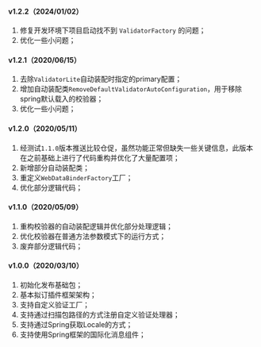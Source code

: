 #### v1.2.2（2024/01/02）
1. 修复开发环境下项目启动找不到 `ValidatorFactory` 的问题；
3. 优化一些小问题；

#### v1.2.1（2020/06/15）
1. 去除`ValidatorLite`自动装配时指定的primary配置；
2. 增加自动装配类`RemoveDefaultValidatorAutoConfiguration`，用于移除spring默认载入的校验器；
3. 优化一些小问题；

#### v1.2.0（2020/05/11）
1. 经测试`1.1.0`版本推送比较仓促，虽然功能正常但缺失一些关键信息，此版本在之前基础上进行了代码重构并优化了大量配置项；
2. 新增部分自动装配类；
3. 重定义`WebDataBinderFactory`工厂；
4. 优化部分逻辑代码；

#### v1.1.0（2020/05/09）
1. 重构校验器的自动装配逻辑并优化部分处理逻辑；
2. 优化校验器在普通方法参数模式下的运行方式；
3. 废弃部分逻辑代码；

#### v1.0.0（2020/03/10）

1. 初始化发布基础包；
2. 基本拟订插件框架架构；
3. 支持自定义验证工厂；
4. 支持通过扫描包路径的方式注册自定义验证处理器；
5. 支持通过Spring获取Locale的方式；
6. 支持使用Spring框架的国际化消息组件；

